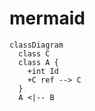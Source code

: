 # mermaid
``` mermaid 
classDiagram
  class C 
  class A {
    +int Id
    +C ref --> C
  }
  A <|-- B
  
```
